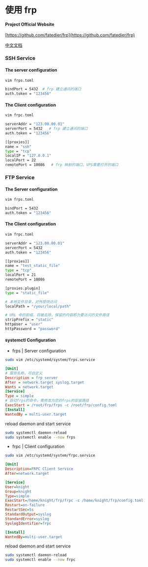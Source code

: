 # 使用 frp

#### Project Official Website

[https://github.com/fatedier/frp](https://github.com/fatedier/frp)

[中文文档](https://gofrp.org/zh-cn/)

### SSH Service

#### The server configuration

```bash
vim frps.toml
```

```bash
bindPort = 5432  # frp 建立通讯的端口
auth.token = "123456"
```

#### The Client configuration

```bash
vim frpc.toml
```

```bash
serverAddr = "123.00.00.01"
serverPort = 5432   # frp 建立通讯的端口
auth.token = "123456"

[[proxies]]
name = "ssh"
type = "tcp"
localIP = "127.0.0.1"
localPort = 22
remotePort = 10086   # frp 映射的端口，VPS需要打开的端口
```

### FTP Service

#### The Server configuration

```bash
vim frps.toml
```

```bash
bindPort = 5432
auth.token = "123456"
```

#### The Client configuration

```bash
vim frpc.toml
```

```bash
serverAddr = "123.00.00.01"
serverPort = 5432
auth.token = "123456"

[[proxies]]
name = "test_static_file"
type = "tcp"
localPort = 21
remotePort = 10086

[proxies.plugin]
type = "static_file"

# 本地文件目录，对外提供访问
localPath = "/your/local/path"

# URL 中的前缀，将被去除，保留的内容即为要访问的文件路径
stripPrefix = "static"
httpUser = "user"
httpPassword = "password"
```

#### systemctl Configuration

* frps | Server configuration

```bash
sudo vim /etc/systemd/system/frps.service
```

```ini
[Unit]
# 服务名称，可自定义
Description = frp server
After = network.target syslog.target
Wants = network.target
[Service]
Type = simple
# 启动frps的命令，需修改为您的frps的安装路径
ExecStart = /root/frp/frps -c /root/frp/config.toml
[Install]
WantedBy = multi-user.target
```

reload daemon and start service

```bash
sudo systemctl daemon-reload
sudo systemctl enable --now frps
```

* frpc | Client configuration

```bash
sudo vim /etc/systemd/system/frpc.service
```

```ini
[Unit]
Description=FRPC Client Service
After=network.target

[Service]
User=knight
Group=knight
Type=simple
ExecStart=/home/knight/frp/frpc -c /home/knight/frp/config.toml
Restart=on-failure
RestartSec=5s
StandardOutput=syslog
StandardError=syslog
SyslogIdentifier=frpc

[Install]
WantedBy=multi-user.target
```

reload daemon and start service

```bash
sudo systemctl daemon-reload
sudo systemctl enable --now frpc
```